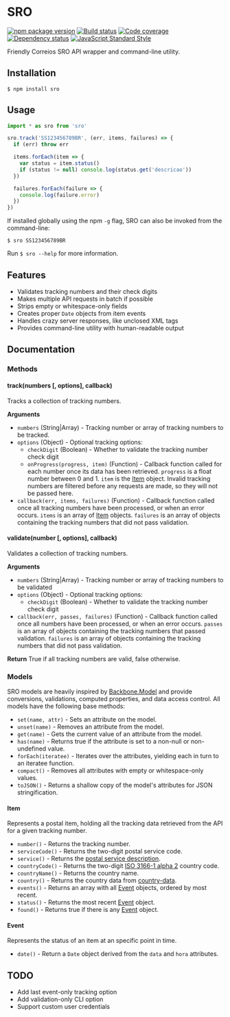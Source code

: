 SRO
===

[![npm package version](https://img.shields.io/npm/v/sro.svg)](https://www.npmjs.com/package/sro)
[![Build status](https://img.shields.io/github/workflow/status/rbardini/sro/Main)](https://github.com/rbardini/sro/actions)
[![Code coverage](https://img.shields.io/codecov/c/github/rbardini/sro.svg)](https://codecov.io/gh/rbardini/sro)
[![Dependency status](https://img.shields.io/david/rbardini/sro.svg)](https://david-dm.org/rbardini/sro)
[![JavaScript Standard Style](https://img.shields.io/badge/code%20style-standard-brightgreen.svg)](http://standardjs.com/)

Friendly Correios SRO API wrapper and command-line utility.

## Installation

    $ npm install sro

## Usage

```js
import * as sro from 'sro'

sro.track('SS123456789BR', (err, items, failures) => {
  if (err) throw err

  items.forEach(item => {
    var status = item.status()
    if (status != null) console.log(status.get('descricao'))
  })

  failures.forEach(failure => {
    console.log(failure.error)
  })
})
```

If installed globally using the npm `-g` flag, SRO can also be invoked from the command-line:

    $ sro SS123456789BR

Run `$ sro --help` for more information.

## Features

- Validates tracking numbers and their check digits
- Makes multiple API requests in batch if possible
- Strips empty or whitespace-only fields
- Creates proper `Date` objects from item events
- Handles crazy server responses, like unclosed XML tags
- Provides command-line utility with human-readable output

## Documentation

### Methods

#### track(numbers [, options], callback)

Tracks a collection of tracking numbers.

**Arguments**

- `numbers` (String|Array) - Tracking number or array of tracking numbers to be tracked.
- `options` (Object) - Optional tracking options:
  - `checkDigit` (Boolean) - Whether to validate the tracking number check digit
  -  `onProgress(progress, item)` (Function) - Callback function called for each number once its data has been retrieved. `progress` is a float number between 0 and 1. `item` is the [Item](#item) object. Invalid tracking numbers are filtered before any requests are made, so they will not be passed here.
- `callback(err, items, failures)` (Function) - Callback function called once all tracking numbers have been processed, or when an error occurs. `items` is an array of [Item](#item) objects. `failures` is an array of objects containing the tracking numbers that did not pass validation.

#### validate(number [, options], callback)

Validates a collection of tracking numbers.

**Arguments**

- `numbers` (String|Array) - Tracking number or array of tracking numbers to be validated
- `options` (Object) - Optional tracking options:
  - `checkDigit` (Boolean) - Whether to validate the tracking number check digit
- `callback(err, passes, failures)` (Function) - Callback function called once all numbers have been processed, or when an error occurs. `passes` is an array of objects containing the tracking numbers that passed validation. `failures` is an array of objects containing the tracking numbers that did not pass validation.

**Return**
True if all tracking numbers are valid, false otherwise.

### Models

SRO models are heavily inspired by [Backbone.Model](http://backbonejs.org/#Model) and provide conversions, validations, computed properties, and data access control. All models have the following base methods:

- `set(name, attr)` - Sets an attribute on the model.
- `unset(name)` - Removes an attribute from the model.
- `get(name)` - Gets the current value of an attribute from the model.
- `has(name)` - Returns true if the attribute is set to a non-null or non-undefined value.
- `forEach(iteratee)` - Iterates over the attributes, yielding each in turn to an iteratee function.
- `compact()` - Removes all attributes with empty or whitespace-only values.
- `toJSON()` - Returns a shallow copy of the model's attributes for JSON stringification.

#### Item

Represents a postal item, holding all the tracking data retrieved from the API for a given tracking number.

- `number()` - Returns the tracking number.
- `serviceCode()` - Returns the two-digit postal service code.
- `service()` - Returns the [postal service description](http://www.correios.com.br/para-voce/precisa-de-ajuda/como-rastrear-um-objeto/siglas-utilizadas-no-rastreamento-de-objeto).
- `countryCode()` - Returns the two-digit [ISO 3166-1 alpha 2](http://en.wikipedia.org/wiki/ISO_3166-1_alpha-2) country code.
- `countryName()` - Returns the country name.
- `country()` - Returns the country data from [country-data](https://github.com/OpenBookPrices/country-data).
- `events()` - Returns an array with all [Event](#event) objects, ordered by most recent.
- `status()` - Returns the most recent [Event](#event) object.
- `found()` - Returns true if there is any [Event](#event) object.

#### Event

Represents the status of an item at an specific point in time.

- `date()` - Return a `Date` object derived from the `data` and `hora` attributes.

## TODO

- Add last event-only tracking option
- Add validation-only CLI option
- Support custom user credentials
